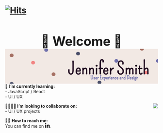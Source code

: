 # <div align="left">[![Hits](https://hits.seeyoufarm.com/api/count/incr/badge.svg?url=https%3A%2F%2Fgithub.com%2FJenniferSmith007&count_bg=%2358435C&title_bg=%23D9ADF1&icon=&icon_color=%23EBE7E7&title=Views&edge_flat=false)](https://hits.seeyoufarm.com)</div>

## <div align="center"><h1>🦋 Welcome 🦋<br> <img align="left" src="images/Linkedin-4.png" width="690px" height="115px"></div>

<div><div align="left"><p> 🌱 <b>I’m currently learning:</b><br> - JavaScript / React <br>
- UI / UX  <p>
<img align="right" src="https://github-readme-stats.vercel.app/api//?username=JenniferSmith007&theme=solarized-light" /></div>
<div align="left"><p><b> 🤜🏽🤛🏽 I’m looking to collaborate on:</b><br> - UI / UX projects 
  </div>

<div align="left"><p><b> 🤳🏽 How to reach me: </b><br> You can find me on  <a href="https://www.linkedin.com/in/jennifer-smith-14a8361b7/"><img src="images/linkedin-16.png" width="15px" height="15px"/></a>.
 </div>

</div>

 <div>
<!--
**JenniferSmith007/JenniferSmith007** is a ✨ _special_ ✨ repository because its `README.md` (this file) appears on your GitHub profile.

Here are some ideas to get you started:

- 🔭 I’m currently working on ...
- 🌱 I’m currently learning ...
- 👯 I’m looking to collaborate on ...
- 🤔 I’m looking for help with ...
- 💬 Ask me about ...
- 📫 How to reach me: ...
- 😄 Pronouns: ...
- ⚡ Fun fact: ...
  -->
